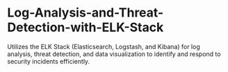 # Log-Analysis-and-Threat-Detection-with-ELK-Stack
Utilizes the ELK Stack (Elasticsearch, Logstash, and Kibana) for log analysis, threat detection, and data visualization to identify and respond to security incidents efficiently.
